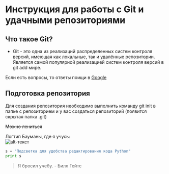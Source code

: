 # Инструкция для работы с Git и удачными репозиториями

## Что такое **Git**?
  
* Git - это одна из реализаций распределенных систем контроля версий, имеющая как локальные, так и удалённые репозитории. Является самой популярной реализацией систем контроля версий в git add мире.

Если есть вопросы, то ответы поищи в [Google](https://google.com)




## Подготовка репозитория
   Для создания репозитория необходимо выполнить команду git init в папке с репозиторием и у вас создаться репозиторий (появится скрытая папка .git)

~~Можно лениться~~

Логтип Бауманы, где я учусь:  
![alt-текст][logo]

[logo]: https://www.tadviser.ru/images/e/e9/Logo-bmstu-big.png "Наш университет"


```python
s = "Подсветка для удобства редактирования кода Python"
print s
```

> Я бросил учебу. - Билл Гейтс
